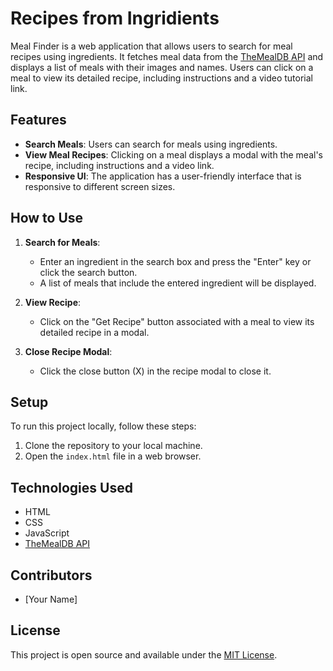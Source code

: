 # Recipes from Ingridients

Meal Finder is a web application that allows users to search for meal recipes using ingredients. It fetches meal data from the [TheMealDB API](https://www.themealdb.com/api.php) and displays a list of meals with their images and names. Users can click on a meal to view its detailed recipe, including instructions and a video tutorial link.

## Features

- **Search Meals**: Users can search for meals using ingredients.
- **View Meal Recipes**: Clicking on a meal displays a modal with the meal's recipe, including instructions and a video link.
- **Responsive UI**: The application has a user-friendly interface that is responsive to different screen sizes.

## How to Use

1. **Search for Meals**:
    - Enter an ingredient in the search box and press the "Enter" key or click the search button.
    - A list of meals that include the entered ingredient will be displayed.

2. **View Recipe**:
    - Click on the "Get Recipe" button associated with a meal to view its detailed recipe in a modal.

3. **Close Recipe Modal**:
    - Click the close button (X) in the recipe modal to close it.

## Setup

To run this project locally, follow these steps:

1. Clone the repository to your local machine.
2. Open the `index.html` file in a web browser.

## Technologies Used

- HTML
- CSS
- JavaScript
- [TheMealDB API](https://www.themealdb.com/api.php)

## Contributors

- [Your Name]

## License

This project is open source and available under the [MIT License](LICENSE).


